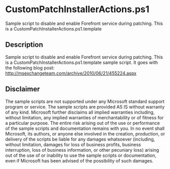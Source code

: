 # CustomPatchInstallerActions.ps1

Sample script to disable and enable Forefront service during patching. This is a CustomPatchInstallerActions.ps1.template

## Description

Sample script to disable and enable Forefront service during patching. This is a CustomPatchInstallerActions.ps1.template sample script. It goes with the following blog post: http://msexchangeteam.com/archive/2010/06/21/455224.aspx

## Disclaimer

The sample scripts are not supported under any Microsoft standard support program or service. The sample scripts are provided AS IS without warranty of any kind. Microsoft further disclaims all implied warranties including, without limitation, any implied warranties of merchantability or of fitness for a particular purpose. The entire risk arising out of the use or performance of the sample scripts and documentation remains with you. In no event shall Microsoft, its authors, or anyone else involved in the creation, production, or delivery of the scripts be liable for any damages whatsoever (including, without limitation, damages for loss of business profits, business interruption, loss of business information, or other pecuniary loss) arising out of the use of or inability to use the sample scripts or documentation, even if Microsoft has been advised of the possibility of such damages.